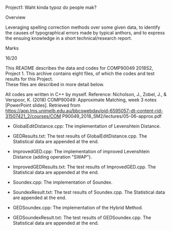 Project1: Waht kinda typoz do people mak?



Overview

Leveraging spelling correction methods over some given data, to identify the causes of typographical errors made by typical anthors, and to express the ensuing knowledge in a short technical/research report.



Marks

16/20



This README describes the data and codes for COMP90049 2018S2, Project 1. 
This archive contains eight files, of which the codes and test results for this Project.  
These files are described in more detail below.

All codes are written in C++ by myself.
Reference:
Nicholson, J., Zobel, J., & Verspoor, K. (2018) COMP90049: Approximate Matching, week 3 notes [PowerPoint slides]. 
	Retrieved from https://app.lms.unimelb.edu.au/bbcswebdav/pid-6595057-dt-content-rid-31507421_2/courses/COM
	P90049_2018_SM2/lectures/05-06-approx.pdf

  - GlobalEditDistance.cpp: The implementation of Levenshtein Distance.

  - GEDResults.txt: The test results of GlobalEditDistance.cpp. The Statistical data are appended at the end.

  - ImprovedGED.cpp: The implementation of improved Levenshtein Distance (adding operation "SWAP").

  - ImprovedGEDResults.txt: The test results of ImprovedGED.cpp. The Statistical data are appended at the end.

  - Soundex.cpp: The implementation of Soundex.

  - SoundexResult.txt: The test results of Soundex.cpp. The Statistical data are appended at the end.

  - GEDSoundex.cpp: The implementation of the Hybrid Method.

  - GEDSoundexResult.txt: The test results of GEDSoundex.cpp. The Statistical data are appended at the end.
